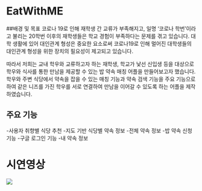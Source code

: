# EatWithME

##배경 및 목표
코로나 19로 인해 재학생 간 교류가 부족해지고, 일명 ‘코로나 학번’이라고 불리는 20학번 이후의 재학생들은 학교 경험이 부족하다는 문제를 겪고 있습니다. 대학 생활에 있어 대인관계 형성은 중요한 요소로써 코로나19로 인해 멀어진 대학생들의 대인관계 형성을 위한 장치의 필요성이 제고되고 있습니다. 

따라서 저희는 교내 학우와 교류하고자 하는 재학생, 학교가 낯선 신입생 등을 대상으로 학우와 식사를 통한 만남을 제공할 수 있는 밥 약속 매칭 어플을 만들어보고자 했습니다. 학우와 주변 식당에서 약속을 잡을 수 있는 매칭 기능과 약속 검색 기능을 주요 기능으로 하여 같은 니즈를 가진 학우를 서로 연결하여 만남을 이어갈 수 있도록 하는 어플을 제작하였습니다.


## 주요 기능
-사용자 취향별 식당 추천
-지도 기반 식당별 약속 정보
-전체 약속 정보
-밥 약속 신청 기능
-구글 로그인 기능
-내 약속 정보

# 시연영상
<img src="https://user-images.githubusercontent.com/104904719/193561263-fe0da69d-5ce2-4629-bb00-fc0a3d07e4bf.gif">


